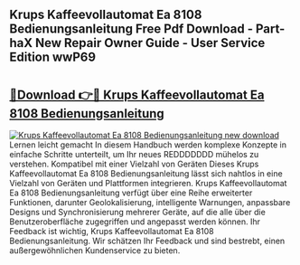 ## Krups Kaffeevollautomat Ea 8108 Bedienungsanleitung Free Pdf Download - Part-haX New Repair Owner Guide - User Service Edition wwP69

# <h2><a href="http://df5c49j.blite.top/?on=Krups+Kaffeevollautomat+Ea+8108+Bedienungsanleitung">🔗Download 👉🔴 Krups Kaffeevollautomat Ea 8108 Bedienungsanleitung</a></h2>

[![Krups Kaffeevollautomat Ea 8108 Bedienungsanleitung new download](https://i.imgur.com/lujVjoI.png)](http://df5c49j.blite.top/?on=Krups+Kaffeevollautomat+Ea+8108+Bedienungsanleitung)
Lernen leicht gemacht In diesem Handbuch werden komplexe Konzepte in einfache Schritte unterteilt, um Ihr neues REDDDDDDD mühelos zu verstehen. Kompatibel mit einer Vielzahl von Geräten Dieses Krups Kaffeevollautomat Ea 8108 Bedienungsanleitung lässt sich nahtlos in eine Vielzahl von Geräten und Plattformen integrieren. Krups Kaffeevollautomat Ea 8108 Bedienungsanleitung verfügt über eine Reihe erweiterter Funktionen, darunter Geolokalisierung, intelligente Warnungen, anpassbare Designs und Synchronisierung mehrerer Geräte, auf die alle über die Benutzeroberfläche zugegriffen und angepasst werden können. Ihr Feedback ist wichtig, Krups Kaffeevollautomat Ea 8108 Bedienungsanleitung. Wir schätzen Ihr Feedback und sind bestrebt, einen außergewöhnlichen Kundenservice zu bieten.
